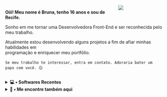   
  <img align="right" width="28%" src="https://cdn.discordapp.com/attachments/925439012397809694/992946178624852078/Img_BruCamps.png">
  
 
  **Oiii! Meu nome é Bruna, tenho 16 anos e sou de Recife.**

  Sonho em me tornar uma Desenvolvedora Front-End e ser reconhecida pelo meu trabalho. 

  Atualmente estou desenvolvendo alguns projetos a fim de afiar minhas habilidades em <br> programação e enriquecer meu portfólio.

  ``Se meu trabalho te interessar, entra em contato. Adoraria bater um papo com você. 😊``
  
  ##
  
  <details>
  
  <summary><b> 💻 • Softwares Recentes </b></summary> <br>
  
  <div>
    <img align="center" src="https://github.com/BruCamps/BruCamps/blob/main/src/images/icons/softwares/html5.svg" />
    <img align="center" src="https://github.com/BruCamps/BruCamps/blob/main/src/images/icons/softwares/css3.svg" />
    <img align="center" src="https://github.com/BruCamps/BruCamps/blob/main/src/images/icons/softwares/javascript.svg" />
  </div>
  
  </details>

  <details>
  
  <summary><b> 💬 • Me encontre também aqui </b></summary> <br>  
  
  <div>
    <a href="https://www.instagram.com/brucamps_095/">
      <img align="center" src="https://github.com/BruCamps/BruCamps/blob/main/src/images/icons/redes-sociais/instagram-.png" width="42" />
    </a>
    <a href="https://discord.gg/tN5vvDZ7jz">
      <img align="center" src="https://github.com/BruCamps/BruCamps/blob/main/src/images/icons/redes-sociais/discord-.png" width="42" />
    </a>
    <a href="https://www.linkedin.com/in/bruna-campos-a40418219/">
      <img align="center" src="https://github.com/BruCamps/BruCamps/blob/main/src/images/icons/redes-sociais/linkedin-.png" width="42" />
    </a>
  </div>
  
  </details>
  
 
  
 
